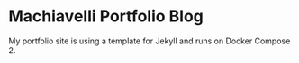 # Machiavelli Portfolio Blog

My portfolio site is using a template for Jekyll and runs on Docker Compose 2.
